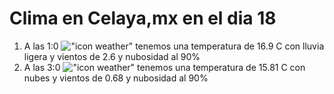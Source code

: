 # Clima en Celaya,mx en el dia 18

1. A las 1:0 !["icon weather"](http://openweathermap.org/img/w/10n.png) tenemos una temperatura de 16.9 C con lluvia ligera y  vientos de 2.6 y nubosidad al 90%
1. A las 3:0 !["icon weather"](http://openweathermap.org/img/w/04n.png) tenemos una temperatura de 15.81 C con nubes y  vientos de 0.68 y nubosidad al 90%
